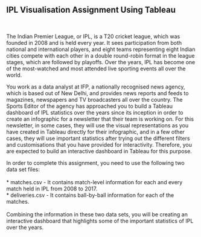 <h2> IPL Visualisation Assignment Using Tableau </h2> <br>

<p> The Indian Premier League, or IPL, is a T20 cricket league, which was founded in 2008 and is held every year. It sees participation from both national and international players, and eight teams representing eight Indian cities compete with each other in a double round-robin format in the league stages, which are followed by playoffs. Over the years, IPL has become one of the most-watched and most attended live sporting events all over the world.</p>

<p> You work as a data analyst at IFP, a nationally recognised news agency, which is based out of New Delhi, and provides news reports and feeds to magazines, newspapers and TV broadcasters all over the country. The Sports Editor of the agency has approached you to build a Tableau dashboard of IPL statistics over the years since its inception in order to create an infographic for a newsletter that their team is working on. For this newsletter, in some cases, they will use the visual representations as you have created in Tableau directly for their infographic, and in a few other cases, they will use important statistics after trying out the different filters and customisations that you have provided for interactivity. Therefore, you are expected to build an interactive dashboard in Tableau for this purpose.</p>

<p> In order to complete this assignment, you need to use the following two data set files: <br><br>
* matches.csv - It contains match-level information for each and every match held in IPL from 2008 to 2017. <br>
* deliveries.csv - It contains ball-by-ball information for each of the matches. <br><br>
Combining the information in these two data sets, you will be creating an interactive dashboard that highlights some of the important statistics of IPL over the years. </p>
